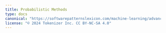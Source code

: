 ```yaml
---
title: Probabilistic Methods
type: docs
canonical: "https://softwarepatternslexicon.com/machine-learning/advanced-techniques/probabilistic-methods"
license: "© 2024 Tokenizer Inc. CC BY-NC-SA 4.0"
---
```

